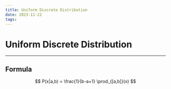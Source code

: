 ```yaml
---
title: Uniform Discrete Distribution
date: 2023-11-22
tags:
---
```


# Uniform Discrete Distribution

---

## Formula

$$
P(x|a,b) = \frac{1}{b-a+1} \prod_{[a,b]}(x)
$$